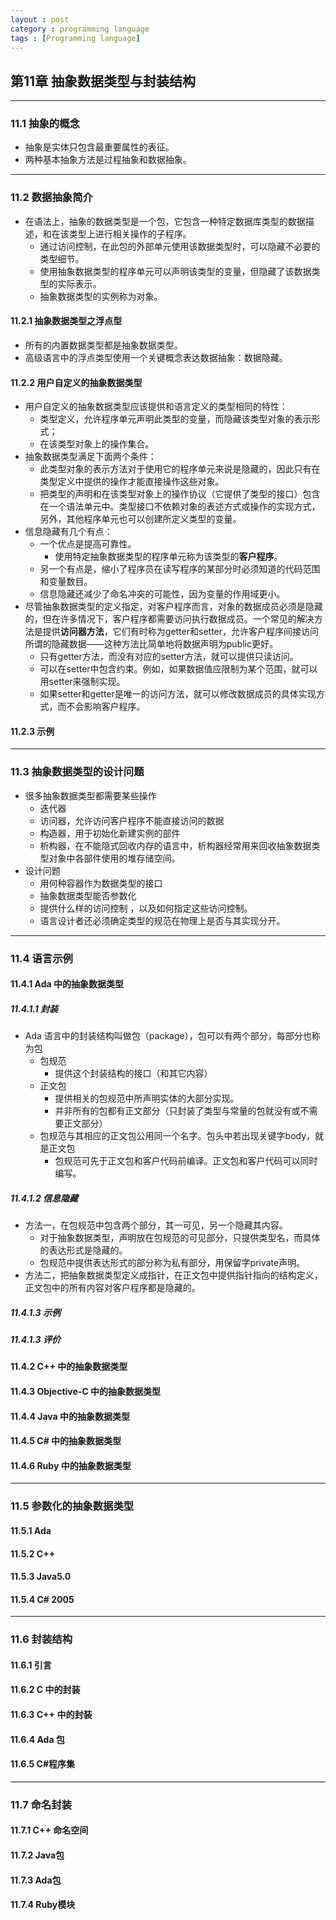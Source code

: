 ```yaml
---
layout : post
category : programming language
tags : [Programming language]
---
```


## 第11章 抽象数据类型与封装结构

---

### 11.1 抽象的概念

*  抽象是实体只包含最重要属性的表征。
* 两种基本抽象方法是过程抽象和数据抽象。

---

### 11.2 数据抽象简介

*  在语法上，抽象的数据类型是一个包，它包含一种特定数据库类型的数据描述，和在该类型上进行相关操作的子程序。
	* 通过访问控制，在此包的外部单元使用该数据类型时，可以隐藏不必要的类型细节。
	* 使用抽象数据类型的程序单元可以声明该类型的变量，但隐藏了该数据类型的实际表示。
	* 抽象数据类型的实例称为对象。

#### 11.2.1 抽象数据类型之浮点型

*  所有的内置数据类型都是抽象数据类型。
* 高级语言中的浮点类型使用一个关键概念表达数据抽象：数据隐藏。

#### 11.2.2 用户自定义的抽象数据类型

*  用户自定义的抽象数据类型应该提供和语言定义的类型相同的特性：
	* 类型定义，允许程序单元声明此类型的变量，而隐藏该类型对象的表示形式；
	* 在该类型对象上的操作集合。
*  抽象数据类型满足下面两个条件：
	* 此类型对象的表示方法对于使用它的程序单元来说是隐藏的，因此只有在类型定义中提供的操作才能直接操作这些对象。
	* 把类型的声明和在该类型对象上的操作协议（它提供了类型的接口）包含在一个语法单元中。类型接口不依赖对象的表述方式或操作的实现方式，另外，其他程序单元也可以创建所定义类型的变量。
* 信息隐藏有几个有点： 
	*  一个优点是提高可靠性。
		* 使用特定抽象数据类型的程序单元称为该类型的**客户程序**。
	* 另一个有点是，缩小了程序员在读写程序的某部分时必须知道的代码范围和变量数目。
	* 信息隐藏还减少了命名冲突的可能性，因为变量的作用域更小。
* 尽管抽象数据类型的定义指定，对客户程序而言，对象的数据成员必须是隐藏的，但在许多情况下，客户程序都需要访问执行数据成员。一个常见的解决方法是提供**访问器方法**，它们有时称为getter和setter，允许客户程序间接访问所谓的隐藏数据——这种方法比简单地将数据声明为public更好。
	* 只有getter方法，而没有对应的setter方法，就可以提供只读访问。
	* 可以在setter中包含约束。例如，如果数据值应限制为某个范围，就可以用setter来强制实现。
	* 如果setter和getter是唯一的访问方法，就可以修改数据成员的具体实现方式，而不会影响客户程序。

#### 11.2.3 示例

---

### 11.3 抽象数据类型的设计问题

*  很多抽象数据类型都需要某些操作
	* 迭代器
	* 访问器，允许访问客户程序不能直接访问的数据
	* 构造器，用于初始化新建实例的部件
	* 析构器，在不能隐式回收内存的语言中，析构器经常用来回收抽象数据类型对象中各部件使用的堆存储空间。
*  设计问题
	* 用何种容器作为数据类型的接口
	* 抽象数据类型能否参数化 
	* 提供什么样的访问控制 ，以及如何指定这些访问控制。
	* 语言设计者还必须确定类型的规范在物理上是否与其实现分开。

---

### 11.4 语言示例

#### 11.4.1 Ada 中的抽象数据类型

##### 11.4.1.1 封装

*   Ada 语言中的封装结构叫做包（package），包可以有两个部分，每部分也称为包
	* 包规范
		* 提供这个封装结构的接口（和其它内容）
	* 正文包
		* 提供相关的包规范中所声明实体的大部分实现。
		* 并非所有的包都有正文部分（只封装了类型与常量的包就没有或不需要正文部分）
	* 包规范与其相应的正文包公用同一个名字。包头中若出现关键字body，就是正文包
		* 包规范可先于正文包和客户代码前编译。正文包和客户代码可以同时编写。

##### 11.4.1.2 信息隐藏 

*  方法一，在包规范中包含两个部分，其一可见，另一个隐藏其内容。
	* 对于抽象数据类型，声明放在包规范的可见部分，只提供类型名，而具体的表达形式是隐藏的。
	* 包规范中提供表达形式的部分称为私有部分，用保留字private声明。
*  方法二，把抽象数据类型定义成指针，在正文包中提供指针指向的结构定义，正文包中的所有内容对客户程序都是隐藏的。

##### 11.4.1.3 示例

##### 11.4.1.3 评价

#### 11.4.2 C++ 中的抽象数据类型

#### 11.4.3 Objective-C 中的抽象数据类型

#### 11.4.4 Java 中的抽象数据类型

#### 11.4.5 C# 中的抽象数据类型

#### 11.4.6 Ruby 中的抽象数据类型

---

### 11.5 参数化的抽象数据类型

#### 11.5.1 Ada

#### 11.5.2 C++

#### 11.5.3 Java5.0

#### 11.5.4 C# 2005

---

### 11.6 封装结构

#### 11.6.1 引言

#### 11.6.2 C 中的封装

#### 11.6.3 C++ 中的封装

#### 11.6.4 Ada 包

#### 11.6.5 C#程序集

---

### 11.7 命名封装

#### 11.7.1 C++ 命名空间

#### 11.7.2 Java包

#### 11.7.3 Ada包

#### 11.7.4 Ruby模块
